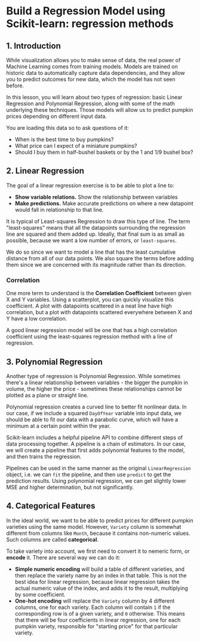 # Build a Regression Model using Scikit-learn: regression methods

## 1. Introduction
While visualization allows you to make sense of data, the real power of Machine Learning comes from training models. Models are trained on historic data to automatically capture data dependencies, and they allow you to predict outcomes for new data, which the model has not seen before.

In this lesson, you will learn about two types of regression: basic Linear Regression and Polynomial Regression, along with some of the math underlying these techniques.
Those models will allow us to predict pumpkin prices depending on different input data.

You are loading this data so to ask questions of it:
- When is the best time to buy pumpkins?
- What price can I expect of a miniature pumpkins?
- Should I buy them in half-bushel baskets or by the 1 and 1/9 bushel box?


## 2. Linear Regression
The goal of a linear regression exercise is to be able to plot a line to:
- **Show variable relations.** Show the relationship between variables
- **Make predictions.** Make accurate predictions on where a new datapoint would fall in relationship to that line.

It is typical of Least-squares Regression to draw this type of line. The term "least-squares" means that all the datapoints surrounding the regression line are squared and them added up.
Ideally, that final sum is as small as possible, because we want a low number of errors, or `least-squares`.

We do so since we want to model a line that has the least cumulative distance from all of our data points. We also square the terms before adding them since we are concerned with its magnitude rather than its direction.

### Correlation
One more term to understand is the **Correlation Coefficient** between given X and Y variables. Using a scatterplot, you can quickly visualize this coefficient. A plot with datapoints scattered in a neat line have high correlation, but a plot with datapoints scattered everywhere between X and Y have a low correlation.

A good linear regression model will be one that has a high correlation coefficient using the least-squares regression method with a line of regression.


## 3. Polynomial Regression
Another type of regression is Polynomial Regression. While sometimes there's a linear relationship between variables - the bigger the pumpkin in volume, the higher the price - sometimes these relationships cannot be plotted as a plane or straight line.

Polynomial regression creates a curved line to better fit nonlinear data. In our case, if we include a squared `DayOfYear` variable into input data, we should be able to fit our data with a parabolic curve, which will have a minimum at a certain point within the year.

Scikit-learn includes a helpful pipeline API to combine different steps of data processing together. A pipeline is a chain of estimators. In our case, we will create a pipeline that first adds polynomial features to the model, and then trains the regression.

Pipelines can be used in the same manner as the original `LinearRegression` object, i.e. we can `fit` the pipeline, and then use `predict` to get the prediction results.
Using polynomial regression, we can get slightly lower MSE and higher determination, but not significantly.


## 4. Categorical Features
In the ideal world, we want to be able to predict prices for different pumpkin varieties using the same model. However, `Variety` column is somewhat different from columns like `Month`, because it contains non-numeric values. Such columns are called **categorical**.

To take variety into account, we first need to convert it to nemeric form, or **encode** it. There are several way we can do it:
- **Simple numeric encoding** will build a table of different varieties, and then replace the variety name by an index in that table. This is not the best idea for linear regression, because linear regression takes the actual numeric value of the index, and adds it to the result, multiplying by some coefficient. 
- **One-hot encoding** will replace the `Variety` column by 4 different columns, one for each variety. Each column will contain `1` if the corresponding row is of a given variety, and `0` otherwise. This means that there will be four coefficients in linear regression, one for each pumpkin variety, responsible for "starting price" for that particular variety.
